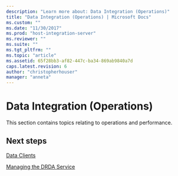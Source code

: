 ```yaml
---
description: "Learn more about: Data Integration (Operations)"
title: "Data Integration (Operations) | Microsoft Docs"
ms.custom: ""
ms.date: "11/30/2017"
ms.prod: "host-integration-server"
ms.reviewer: ""
ms.suite: ""
ms.tgt_pltfrm: ""
ms.topic: "article"
ms.assetid: 65f28bb3-af82-447c-ba34-869ab9840a7d
caps.latest.revision: 6
author: "christopherhouser"
manager: "anneta"
---
```

# Data Integration (Operations)
This section contains topics relating to operations and performance.  
  
## Next steps
 [Data Clients](../core/data-clients-operations.md)  
  
 [Managing the DRDA Service](../core/service-for-drda-operations.md)  
